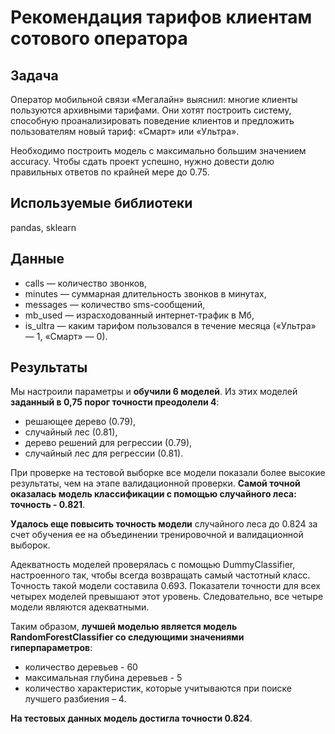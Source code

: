 # Рекомендация тарифов клиентам сотового оператора

## Задача
Оператор мобильной связи «Мегалайн» выяснил: многие клиенты пользуются архивными тарифами. Они хотят построить систему, способную проанализировать поведение клиентов и предложить пользователям новый тариф: «Смарт» или «Ультра».

Необходимо построить модель с максимально большим значением accuracy. Чтобы сдать проект успешно, нужно довести долю правильных ответов по крайней мере до 0.75. 


## Используемые библиотеки
pandas, sklearn

## Данные
- сalls — количество звонков,
- minutes — суммарная длительность звонков в минутах,
- messages — количество sms-сообщений,
- mb_used — израсходованный интернет-трафик в Мб,
- is_ultra — каким тарифом пользовался в течение месяца («Ультра» — 1, «Смарт» — 0).

## Результаты

Мы настроили параметры и **обучили 6 моделей**. Из этих моделей **заданный в 0,75 порог точности преодолели 4**:
- решающее дерево (0.79),
- случайный лес (0.81),
- дерево решений для регрессии (0.79),
- случайный лес для регрессии (0.81).

При проверке на тестовой выборке все модели показали более высокие результаты, чем на этапе валидационной проверки. **Самой точной оказалась модель классификации с помощью случайного леса: точность - 0.821**.

**Удалось еще повысить точность модели** случайного леса до 0.824 за счет обучения ее на объединении тренировочной и валидационной выборок.

Адекватность моделей проверялась с помощью DummyClassifier, настроенного так, чтобы всегда возвращать самый частотный класс. Точность такой модели составила 0.693. Показатели точности для всех четырех моделей превышают этот уровень. Следовательно, все четыре модели являются адекватными.

Таким образом, **лучшей моделью является модель RandomForestClassifier со следующими значениями гиперпараметров**:

- количество деревьев - 60
- максимальная глубина деревьев - 5
- количество характеристик, которые учитываются при поиске лучшего разбиения – 4.

**На тестовых данных модель достигла точности 0.824**.